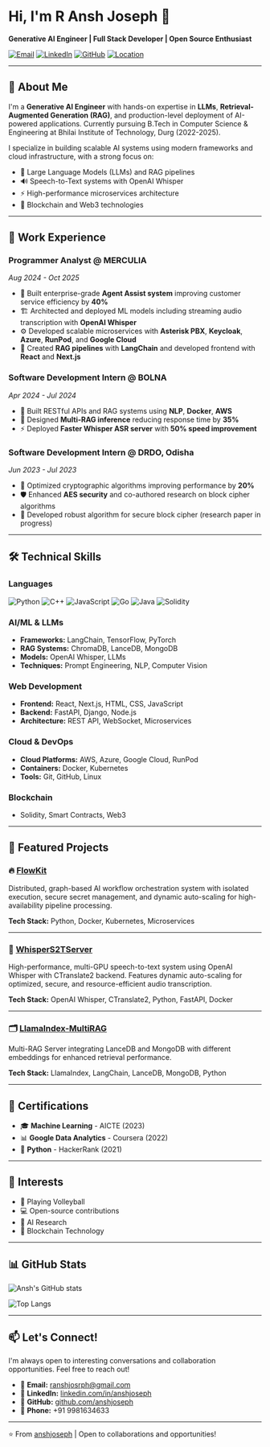 # Hi, I'm R Ansh Joseph 👋

**Generative AI Engineer | Full Stack Developer | Open Source Enthusiast**

[![Email](https://img.shields.io/badge/Email-ranshjosrph%40gmail.com-red?style=flat-square&logo=gmail)](mailto:ranshjosrph@gmail.com)
[![LinkedIn](https://img.shields.io/badge/LinkedIn-anshjoseph-blue?style=flat-square&logo=linkedin)](https://www.linkedin.com/in/anshjoseph)
[![GitHub](https://img.shields.io/badge/GitHub-anshjoseph-black?style=flat-square&logo=github)](https://github.com/anshjoseph)
[![Location](https://img.shields.io/badge/Location-Chhattisgarh%2C%20India-green?style=flat-square&logo=google-maps)](https://maps.google.com/?q=Chhattisgarh,India)

---

## 🚀 About Me

I'm a **Generative AI Engineer** with hands-on expertise in **LLMs**, **Retrieval-Augmented Generation (RAG)**, and production-level deployment of AI-powered applications. Currently pursuing B.Tech in Computer Science & Engineering at Bhilai Institute of Technology, Durg (2022-2025).

I specialize in building scalable AI systems using modern frameworks and cloud infrastructure, with a strong focus on:
- 🤖 Large Language Models (LLMs) and RAG pipelines
- 🔊 Speech-to-Text systems with OpenAI Whisper
- ⚡ High-performance microservices architecture
- 🔗 Blockchain and Web3 technologies

---

## 💼 Work Experience

### **Programmer Analyst** @ MERCULIA
*Aug 2024 - Oct 2025*

- 🎯 Built enterprise-grade **Agent Assist system** improving customer service efficiency by **40%**
- 🏗️ Architected and deployed ML models including streaming audio transcription with **OpenAI Whisper**
- ⚙️ Developed scalable microservices with **Asterisk PBX**, **Keycloak**, **Azure**, **RunPod**, and **Google Cloud**
- 🔗 Created **RAG pipelines** with **LangChain** and developed frontend with **React** and **Next.js**

### **Software Development Intern** @ BOLNA
*Apr 2024 - Jul 2024*

- 🔌 Built RESTful APIs and RAG systems using **NLP**, **Docker**, **AWS**
- 🚀 Designed **Multi-RAG inference** reducing response time by **35%**
- ⚡ Deployed **Faster Whisper ASR server** with **50% speed improvement**

### **Software Development Intern** @ DRDO, Odisha
*Jun 2023 - Jul 2023*

- 🔐 Optimized cryptographic algorithms improving performance by **20%**
- 🛡️ Enhanced **AES security** and co-authored research on block cipher algorithms
- 📄 Developed robust algorithm for secure block cipher (research paper in progress)

---

## 🛠️ Technical Skills

### **Languages**
![Python](https://img.shields.io/badge/Python-3776AB?style=flat-square&logo=python&logoColor=white)
![C++](https://img.shields.io/badge/C++-00599C?style=flat-square&logo=cplusplus&logoColor=white)
![JavaScript](https://img.shields.io/badge/JavaScript-F7DF1E?style=flat-square&logo=javascript&logoColor=black)
![Go](https://img.shields.io/badge/Go-00ADD8?style=flat-square&logo=go&logoColor=white)
![Java](https://img.shields.io/badge/Java-ED8B00?style=flat-square&logo=openjdk&logoColor=white)
![Solidity](https://img.shields.io/badge/Solidity-363636?style=flat-square&logo=solidity&logoColor=white)

### **AI/ML & LLMs**
- **Frameworks:** LangChain, TensorFlow, PyTorch
- **RAG Systems:** ChromaDB, LanceDB, MongoDB
- **Models:** OpenAI Whisper, LLMs
- **Techniques:** Prompt Engineering, NLP, Computer Vision

### **Web Development**
- **Frontend:** React, Next.js, HTML, CSS, JavaScript
- **Backend:** FastAPI, Django, Node.js
- **Architecture:** REST API, WebSocket, Microservices

### **Cloud & DevOps**
- **Cloud Platforms:** AWS, Azure, Google Cloud, RunPod
- **Containers:** Docker, Kubernetes
- **Tools:** Git, GitHub, Linux

### **Blockchain**
- Solidity, Smart Contracts, Web3

---

## 🎯 Featured Projects

### 🔥 [FlowKit](https://github.com/anshjoseph/flowkit)
Distributed, graph-based AI workflow orchestration system with isolated execution, secure secret management, and dynamic auto-scaling for high-availability pipeline processing.

**Tech Stack:** Python, Docker, Kubernetes, Microservices

---

### 🎤 [WhisperS2TServer](https://github.com/anshjoseph/whispers2tserver)
High-performance, multi-GPU speech-to-text system using OpenAI Whisper with CTranslate2 backend. Features dynamic auto-scaling for optimized, secure, and resource-efficient audio transcription.

**Tech Stack:** OpenAI Whisper, CTranslate2, Python, FastAPI, Docker

---

### 🗂️ [LlamaIndex-MultiRAG](https://github.com/anshjoseph/llamaindex-multirag)
Multi-RAG Server integrating LanceDB and MongoDB with different embeddings for enhanced retrieval performance.

**Tech Stack:** LlamaIndex, LangChain, LanceDB, MongoDB, Python

---

## 📜 Certifications

- 🎓 **Machine Learning** - AICTE (2023)
- 📊 **Google Data Analytics** - Coursera (2022)
- 🐍 **Python** - HackerRank (2021)

---

## 🎯 Interests

- 🏐 Playing Volleyball
- 💻 Open-source contributions
- 🧠 AI Research
- 🔬 Blockchain Technology

---

## 📊 GitHub Stats

![Ansh's GitHub stats](https://github-readme-stats.vercel.app/api?username=anshjoseph&show_icons=true&theme=radical)

![Top Langs](https://github-readme-stats.vercel.app/api/top-langs/?username=anshjoseph&layout=compact&theme=radical)

---

## 📫 Let's Connect!

I'm always open to interesting conversations and collaboration opportunities. Feel free to reach out!

- 📧 **Email:** [ranshjosrph@gmail.com](mailto:ranshjosrph@gmail.com)
- 💼 **LinkedIn:** [linkedin.com/in/anshjoseph](https://www.linkedin.com/in/anshjoseph)
- 🐙 **GitHub:** [github.com/anshjoseph](https://github.com/anshjoseph)
- 📱 **Phone:** +91 9981634633

---

⭐️ From [anshjoseph](https://github.com/anshjoseph) | Open to collaborations and opportunities!

